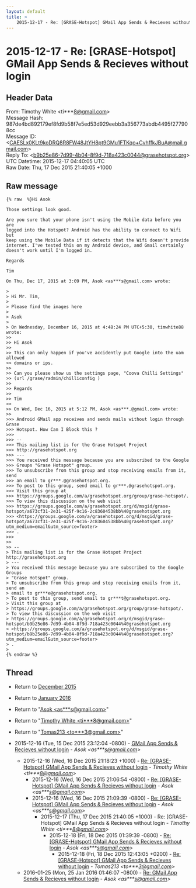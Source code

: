 ```yaml
---
layout: default
title: >
    2015-12-17 - Re: [GRASE-Hotspot] GMail App Sends & Recieves without login
---
```


# 2015-12-17 - Re: [GRASE-Hotspot] GMail App Sends & Recieves without login

## Header Data

From: Timothy White \<ti***8@gmail.com\><br>
Message Hash: 987de4bd892179ef8fd9b58f7e5ed53d929eebb3a356773abdb4495f277908cc<br>
Message ID: \<CAESLx0KLt9koDRQ8R8FW48JtYH8pt9GMu1FTKqo+CvhffkJBuA@mail.gmail.com\><br>
Reply To: \<b9b25e86-7d99-4b04-8f9d-718a423c0044@grasehotspot.org\><br>
UTC Datetime: 2015-12-17 04:40:05 UTC<br>
Raw Date: Thu, 17 Dec 2015 21:40:05 +1000<br>

## Raw message

```
{% raw  %}Hi Asok

Those settings look good.

Are you sure that your phone isn't using the Mobile data before you are
logged into the Hotspot? Android has the ability to connect to Wifi but
keep using the Mobile Data if it detects that the Wifi doesn't provide
internet. I've tested this on my Android device, and Gmail certainly
doesn't work until I'm logged in.

Regards

Tim

On Thu, Dec 17, 2015 at 3:09 PM, Asok <as***s@gmail.com> wrote:

>
> Hi Mr. Tim,
>
> Please find the images here
>
> Asok
>
> On Wednesday, December 16, 2015 at 4:48:24 PM UTC+5:30, timwhite88 wrote:
>>
>> Hi Asok
>>
>> This can only happen if you've accidently put Google into the uam allowed
>> domains or ips.
>>
>> Can you please show us the settings page, "Coova Chilli Settings"
>> (url /grase/radmin/chilliconfig )
>>
>> Regards
>>
>> Tim
>>
>> On Wed, Dec 16, 2015 at 5:12 PM, Asok <as***.@gmail.com> wrote:
>>
>>> Android GMail app receives and sends mails without login through Grase
>>> Hotspot. How Can I Block this ?
>>>
>>> --
>>> This mailing list is for the Grase Hotspot Project
>>> http://grasehotspot.org
>>> ---
>>> You received this message because you are subscribed to the Google
>>> Groups "Grase Hotspot" group.
>>> To unsubscribe from this group and stop receiving emails from it, send
>>> an email to gr***.@grasehotspot.org.
>>> To post to this group, send email to gr***.@grasehotspot.org.
>>> Visit this group at
>>> https://groups.google.com/a/grasehotspot.org/group/grase-hotspot/.
>>> To view this discussion on the web visit
>>> https://groups.google.com/a/grasehotspot.org/d/msgid/grase-hotspot/a673cf31-2e31-425f-9c16-2c83604538bb%40grasehotspot.org
>>> <https://groups.google.com/a/grasehotspot.org/d/msgid/grase-hotspot/a673cf31-2e31-425f-9c16-2c83604538bb%40grasehotspot.org?utm_medium=email&utm_source=footer>
>>> .
>>>
>>
>> --
> This mailing list is for the Grase Hotspot Project http://grasehotspot.org
> ---
> You received this message because you are subscribed to the Google Groups
> "Grase Hotspot" group.
> To unsubscribe from this group and stop receiving emails from it, send an
> email to gr***e@grasehotspot.org.
> To post to this group, send email to gr***t@grasehotspot.org.
> Visit this group at
> https://groups.google.com/a/grasehotspot.org/group/grase-hotspot/.
> To view this discussion on the web visit
> https://groups.google.com/a/grasehotspot.org/d/msgid/grase-hotspot/b9b25e86-7d99-4b04-8f9d-718a423c0044%40grasehotspot.org
> <https://groups.google.com/a/grasehotspot.org/d/msgid/grase-hotspot/b9b25e86-7d99-4b04-8f9d-718a423c0044%40grasehotspot.org?utm_medium=email&utm_source=footer>
> .
>
{% endraw %}
```

## Thread

+ Return to [December 2015](/archive/2015/12)
+ Return to [January 2016](/archive/2016/01)

+ Return to "[Asok <as***s<span>@</span>gmail.com>](/authors/as___s_at_gmail_com)"
+ Return to "[Timothy White <ti***8<span>@</span>gmail.com>](/authors/ti___8_at_gmail_com)"
+ Return to "[Tomas213 <to***3<span>@</span>gmail.com>](/authors/to___3_at_gmail_com)"

+ 2015-12-16 (Tue, 15 Dec 2015 23:12:04 -0800) - [GMail App Sends & Recieves without login](/archive/2015/12/aabe809e76e73894737846a5576a6a2d1cb4246c15c29892979308fadb1b53d5) - _Asok \<as***s@gmail.com\>_
  + 2015-12-16 (Wed, 16 Dec 2015 21:18:23 +1000) - [Re: [GRASE-Hotspot] GMail App Sends & Recieves without login](/archive/2015/12/f6e8a47a849491e5cea12da6efbb768833e48ead9dda24b092a2a1be2221504b) - _Timothy White \<ti***8@gmail.com\>_
    + 2015-12-16 (Wed, 16 Dec 2015 21:06:54 -0800) - [Re: [GRASE-Hotspot] GMail App Sends & Recieves without login](/archive/2015/12/9cdefd6120c072918fb26c8aeb1db8749b15e9f88dd56f7fc5684ca377e493bb) - _Asok \<as***s@gmail.com\>_
    + 2015-12-16 (Wed, 16 Dec 2015 21:09:39 -0800) - [Re: [GRASE-Hotspot] GMail App Sends & Recieves without login](/archive/2015/12/5cfd4d89189429d0c6fd06f79df84b6d8d278911f83fa07c4cca945e87c0ee38) - _Asok \<as***s@gmail.com\>_
      + 2015-12-17 (Thu, 17 Dec 2015 21:40:05 +1000) - Re: [GRASE-Hotspot] GMail App Sends & Recieves without login - _Timothy White \<ti***8@gmail.com\>_
        + 2015-12-18 (Fri, 18 Dec 2015 01:39:39 -0800) - [Re: [GRASE-Hotspot] GMail App Sends & Recieves without login](/archive/2015/12/0c0837372bb5ed889ab40671f5ce6df8e430109d9a40fc7a251b8f48fc91c5a7) - _Asok \<as***s@gmail.com\>_
          + 2015-12-18 (Fri, 18 Dec 2015 12:43:05 +0200) - [Re: [GRASE-Hotspot] GMail App Sends & Recieves without login](/archive/2015/12/c2ec89436772dcb9f0b0fc2eee661edebd0635602bb95eb9753f9780e5d19956) - _Tomas213 \<to***3@gmail.com\>_
  + 2016-01-25 (Mon, 25 Jan 2016 01:46:07 -0800) - [Re: GMail App Sends & Recieves without login](/archive/2016/01/28993a3ad3818535e993f0a411e5fce3aa10a2731513b25cd1880a83b15ae92c) - _Asok \<as***s@gmail.com\>_


